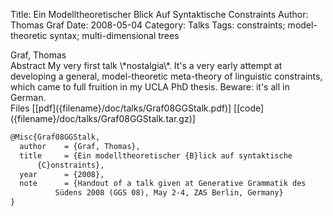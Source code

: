 Title: Ein Modelltheoretischer Blick Auf Syntaktische Constraints
Author: Thomas Graf
Date: 2008-05-04
Category: Talks
Tags: constraints; model-theoretic syntax; multi-dimensional trees

<div markdown class="authors">
Graf, Thomas
</div>

<div markdown class="abstract">
<span id="abstract-title">Abstract</span>
My very first talk \*nostalgia\*. It's a very early attempt at developing a general, model-theoretic meta-theory of linguistic constraints, which came to full fruition in my UCLA PhD thesis. Beware: it's all in German.
</div>

<div markdown class="files">
<span id="files-title">Files</span>
[[pdf]({filename}/doc/talks/Graf08GGStalk.pdf)]
[[code]({filename}/doc/talks/Graf08GGStalk.tar.gz)]
</div>

~~~latex
@Misc{Graf08GGStalk,
  author	= {Graf, Thomas},
  title		= {Ein modelltheoretischer {B}lick auf syntaktische
      {C}onstraints},
  year		= {2008},
  note		= {Handout of a talk given at Generative Grammatik des
		  Südens 2008 (GGS 08), May 2-4, ZAS Berlin, Germany}
}
~~~
